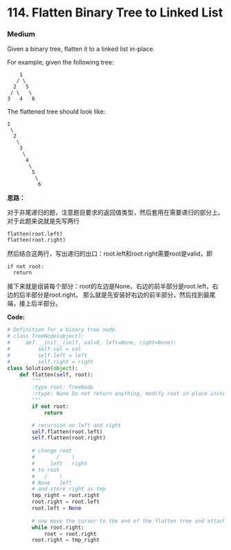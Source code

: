 # 114. Flatten Binary Tree to Linked List
### Medium

Given a binary tree, flatten it to a linked list in-place.

For example, given the following tree:

```
    1
   / \
  2   5
 / \   \
3   4   6
```

The flattened tree should look like:

```
1
 \
  2
   \
    3
     \
      4
       \
        5
         \
          6
```

**思路：**

对于非尾递归的题，注意题目要求的返回值类型，然后套用在需要递归的部分上。对于此题来说就是先写两行
```
flatten(root.left)
flatten(root.right)
```
然后结合这两行，写出递归的出口：root.left和root.right需要root是valid，即
```
if not root:
  return
```
接下来就是组装每个部分：root的左边是None，右边的前半部分是root.left，右边的后半部分是root.right。
那么就是先安装好右边的前半部分，然后找到最尾端，接上后半部分。

**Code:**
```python
# Definition for a binary tree node.
# class TreeNode(object):
#     def __init__(self, val=0, left=None, right=None):
#         self.val = val
#         self.left = left
#         self.right = right
class Solution(object):
    def flatten(self, root):
        """
        :type root: TreeNode
        :rtype: None Do not return anything, modify root in-place instead.
        """
        if not root:
            return

        # recursion on left and right
        self.flatten(root.left)
        self.flatten(root.right)
        
        # change root
        #       /    \
        #     left   right
        # to root
        #   /    \
        # None   left
        # and store right as tmp
        tmp_right = root.right
        root.right = root.left
        root.left = None
        
        # now move the cursor to the end of the flatten tree and attach tmp_right to the end
        while root.right:
            root = root.right
        root.right = tmp_right
```
